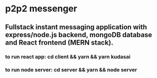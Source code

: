 # p2p2 messenger
## Fullstack instant messaging application with express/node.js backend, mongoDB database and React frontend (MERN stack). 
### to run react app: cd client && yarn && yarn kudasai
### to run node server: cd server && yarn && node server

